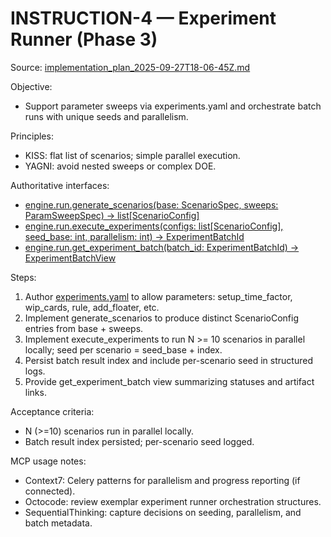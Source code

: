 # INSTRUCTION-4 — Experiment Runner (Phase 3)
Source: [implementation_plan_2025-09-27T18-06-45Z.md](implementation_plan_2025-09-27T18-06-45Z.md)

Objective:
- Support parameter sweeps via experiments.yaml and orchestrate batch runs with unique seeds and parallelism.

Principles:
- KISS: flat list of scenarios; simple parallel execution.
- YAGNI: avoid nested sweeps or complex DOE.

Authoritative interfaces:
- [engine.run.generate_scenarios(base: ScenarioSpec, sweeps: ParamSweepSpec) -> list[ScenarioConfig]](engine/run.py:36)
- [engine.run.execute_experiments(configs: list[ScenarioConfig], seed_base: int, parallelism: int) -> ExperimentBatchId](engine/run.py:44)
- [engine.run.get_experiment_batch(batch_id: ExperimentBatchId) -> ExperimentBatchView](engine/run.py:52)

Steps:
1) Author [experiments.yaml](experiments.yaml) to allow parameters: setup_time_factor, wip_cards, rule, add_floater, etc.
2) Implement generate_scenarios to produce distinct ScenarioConfig entries from base + sweeps.
3) Implement execute_experiments to run N >= 10 scenarios in parallel locally; seed per scenario = seed_base + index.
4) Persist batch result index and include per-scenario seed in structured logs.
5) Provide get_experiment_batch view summarizing statuses and artifact links.

Acceptance criteria:
- N (>=10) scenarios run in parallel locally.
- Batch result index persisted; per-scenario seed logged.

MCP usage notes:
- Context7: Celery patterns for parallelism and progress reporting (if connected).
- Octocode: review exemplar experiment runner orchestration structures.
- SequentialThinking: capture decisions on seeding, parallelism, and batch metadata.